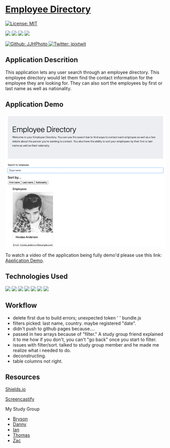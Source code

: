 # [Employee Directory](https://employee-directory-jjh.herokuapp.com/)

[![License: MIT](https://img.shields.io/badge/License-MIT-yellow.svg)](https://opensource.org/licenses/MIT)

<p>
    <img src="https://img.shields.io/github/repo-size/JJHPhoto/employee-directory" />
    <img src="https://img.shields.io/github/languages/top/JJHPhoto/employee-directory"  />
    <img src="https://img.shields.io/github/issues/JJHPhoto/employee-directory" />
    <img src="https://img.shields.io/github/last-commit/JJHPhoto/employee-directory" >
</p>
<p>
    <a href="https://github.com/JJHPhoto">
        <img alt="Github: JJHPhoto" src="https://img.shields.io/github/followers/JJHPhoto ?style=social" target="_blank" />
    </a>
    <a href="https://twitter.com/jpixtwit">
        <img alt="Twitter: jpixtwit" src="https://img.shields.io/twitter/follow/jpixtwit.svg?style=social" target="_blank" />
    </a>
</p>

## Application Descrition

This application lets any user search through an employee directory. This employee directory would let them find the contact information for the employee they are looking for. They can also sort the employees by first or last name as well as nationality.

## Application Demo

![Image](./public/assets/AppSS.jpg)

To watch a video of the application being fully demo'd please use this link: [Application Demo](...).

## Technologies Used

<p>
  <img src="https://img.shields.io/badge/Boostrap-informational" />
  <img src="https://img.shields.io/badge/-heroku-red" />
  <img src="https://img.shields.io/badge/Javascript-yellow" />
  <img src="https://img.shields.io/badge/HTML-orange" />
  <img src="https://img.shields.io/badge/-mongo-orange" />
  <img src="https://img.shields.io/badge/-node.js-green" />
  <img src="https://img.shields.io/badge/lint-informational" />

</p>

## Workflow

- delete first due to build errors; unexpected token ' ' bundle.js
- filters picked: last name, country. maybe registered "date".
- didn't push to github pages because....
- passed in two arrays because of "filter." A study group friend explained it to me how if you don't, you can't "go back" once you start to filter.
- issues with filter/sort. talked to study group member and he made me realize what i needed to do.
- deconstructing.
- table columns not right.

## Resources

[Shields.io](https://shields.io/)

[Screencastify](https://www.screencastify.com/)

My Study Group

- [Bryson](https://github.com/Bryson-Palmer)
- [Danny](https://github.com/DanZosh)
- [Ian](https://github.com/Ianaac27)
- [Thomas](https://github.com/Tskading)
- [Zac](https://github.com/themancalledzac)
